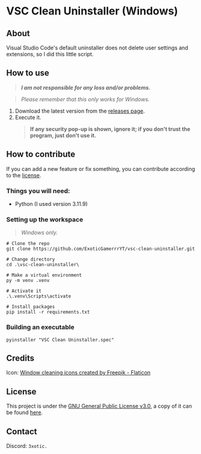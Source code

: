 # VSC Clean Uninstaller (Windows)

## About

Visual Studio Code's default uninstaller does not delete user settings and extensions, so I did this little script.

## How to use

> ***I am not responsible for any loss and/or problems.***

> _Please remember that this only works for Windows._

1. Download the latest version from the [releases page](https://github.com/ExoticGamerrrYT/vsc-clean-uninstaller/releases).
2. Execute it.
   > **If any security pop-up is shown, ignore it; if you don't trust the program, just don't use it.**

## How to contribute

If you can add a new feature or fix something, you can contribute according to the [license](LICENSE).

### Things you will need:

- Python (I used version 3.11.9)

### Setting up the workspace

> _Windows only._

```pwsh
# Clone the repo
git clone https://github.com/ExoticGamerrrYT/vsc-clean-uninstaller.git

# Change directory
cd .\vsc-clean-uninstaller\

# Make a virtual environment
py -m venv .venv

# Activate it
.\.venv\Scripts\activate

# Install packages
pip install -r requirements.txt
```

### Building an executable

```pwsh
pyinstaller "VSC Clean Uninstaller.spec"
```

## Credits

Icon: <a href="https://www.flaticon.es/iconos-gratis/limpieza-de-cristales" title="limpieza de cristales iconos">Window cleaning icons created by Freepik - Flaticon</a>

## License

This project is under the [GNU General Public License v3.0](https://choosealicense.com/licenses/gpl-3.0/#), a copy of it can be found [here](LICENSE).

## Contact

Discord: `3xotic.`
